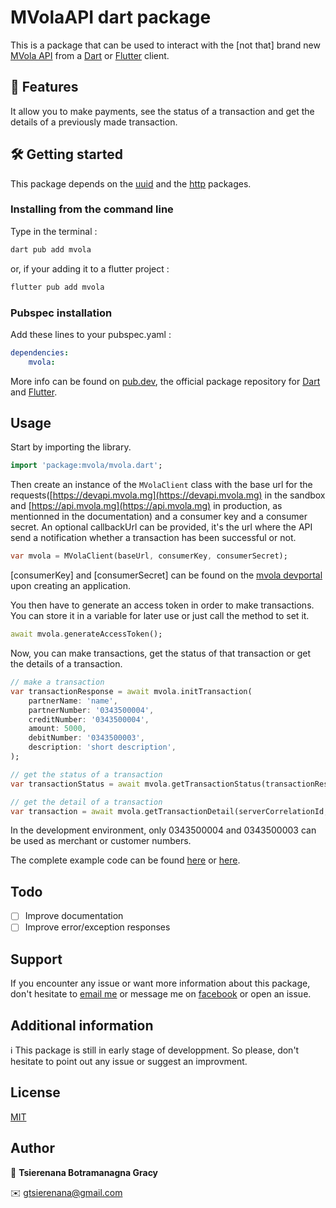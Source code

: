 # MVolaAPI dart package

This is a package that can be used to interact with the [not that] brand new [MVola API](https://www.mvola.mg/devportal/home) from a [Dart](https://dart.dev) or [Flutter](https://flutter.dev) client.

## 🔫 Features

It allow you to make payments, see the status of a transaction and get the details of a previously made transaction.

## 🛠️ Getting started

This package depends on the [uuid](https://pub.dev/packages/uuid) and the [http](https://pub.dev/packages/http) packages.

### Installing from the command line

Type in the terminal :

```sh
dart pub add mvola
```

or, if your adding it to a flutter project :

```sh
flutter pub add mvola
```

### Pubspec installation

Add these lines to your pubspec.yaml :

```yaml
dependencies:
    mvola:
```

More info can be found on [pub.dev](https://pub.dev/packages/mvola), the official package repository for [Dart](https://dart.dev/) and [Flutter](https://flutter.dev/).

## Usage

Start by importing the library.

```dart
import 'package:mvola/mvola.dart';
```

Then create an instance of the `MVolaClient` class with the base url for the requests([https://devapi.mvola.mg](https://devapi.mvola.mg) in the sandbox and [https://api.mvola.mg](https://api.mvola.mg) in production, as mentionned in the documentation) and a consumer key and a consumer secret. An optional callbackUrl can be provided, it's the url where the API send a notification whether a transaction has been successful or not.

```dart
var mvola = MVolaClient(baseUrl, consumerKey, consumerSecret);
```

[consumerKey] and [consumerSecret] can be found on the [mvola devportal](https://www.mvola.mg/devportal) upon creating an application.

You then have to generate an access token in order to make transactions.
You can store it in a variable for later use or just call the method to set it.

```dart
await mvola.generateAccessToken();
```

Now, you can make transactions, get the status of that transaction or get the details of a transaction.

```dart
// make a transaction
var transactionResponse = await mvola.initTransaction(
    partnerName: 'name',
    partnerNumber: '0343500004',
    creditNumber: '0343500004',
    amount: 5000,
    debitNumber: '0343500003',
    description: 'short description',
);

// get the status of a transaction
var transactionStatus = await mvola.getTransactionStatus(transactionResponse.serverCorrelationId, '0343500004', 'name');

// get the detail of a transaction
var transaction = await mvola.getTransactionDetail(serverCorrelationId, "name", "0343500004");
```

In the development environment, only 0343500004 and 0343500003 can be used as merchant or customer numbers.

The complete example code can be found [here](https://github.com/tbgracy/mvola-dart/blob/main/example/mvola_example.dart) or [here](https://pub.dev/packages/mvola/example).

## Todo

* [ ] Improve documentation
* [ ] Improve error/exception responses

## Support

If you encounter any issue or want more information about this package, don't hesitate to <a href='mailto:gtsierenana@gmail.com'>email me</a> or message me on <a href="https://facebook.com/gracy.botramanagna">facebook</a> or open an issue.

## Additional information

ℹ️ This package is still in early stage of developpment. So please, don't hesitate to point out any issue or suggest an improvment.

## License

[MIT](https://choosealicense.com/licenses/mit/)

## Author

👤 **Tsierenana Botramanagna Gracy**

✉️ <a href='mailto:gtsierenana@gmail.com'>gtsierenana@gmail.com</a>
